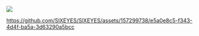 ![](https://i.pinimg.com/736x/2a/26/64/2a266453304a3eb7ef5d96f5b3ab3845.jpg)


https://github.com/SlXEYES/SlXEYES/assets/157299738/e5a0e8c5-f343-4d4f-ba5a-3d63290a5bcc


